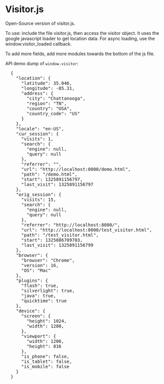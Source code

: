 Visitor.js
==

Open-Source version of visitor.js.

To use: include the file visitor.js, then access the visitor object.
It uses the google javascript loader to get location data.
For async loading, use the window.visitor_loaded callback.

To add more fields, add more modules towards the bottom of the js file.

API demo dump of `window.visitor`:
<pre>
  {
    "location": {
      "latitude": 35.046,
      "longitude": -85.31,
      "address": {
        "city": "Chattanooga",
        "region": "TN",
        "country": "USA",
        "country_code": "US"
      }
    },
    "locale": "en-US",
    "cur_session": {
      "visits": 1,
      "search": {
        "engine": null,
        "query": null
      },
      "referrer": "",
      "url": "http://localhost:8000/demo.html",
      "path": "/demo.html",
      "start": 1325891156797,
      "last_visit": 1325891156797
    },
    "orig_session": {
      "visits": 15,
      "search": {
        "engine": null,
        "query": null
      },
      "referrer": "http://localhost:8000/",
      "url": "http://localhost:8000/test_visitor.html",
      "path": "/test_visitor.html",
      "start": 1325886709703,
      "last_visit": 1325891156799
    },
    "browser": {
      "browser": "Chrome",
      "version": 16,
      "OS": "Mac"
    },
    "plugins": {
      "flash": true,
      "silverlight": true,
      "java": true,
      "quicktime": true
    },
    "device": {
      "screen": {
        "height": 1024,
        "width": 1280,
      },
      "viewport": {
        "width": 1206,
        "height": 816
      },
      "is_phone": false,
      "is_tablet": false,
      "is_mobile": false
    }
  }
</pre>
